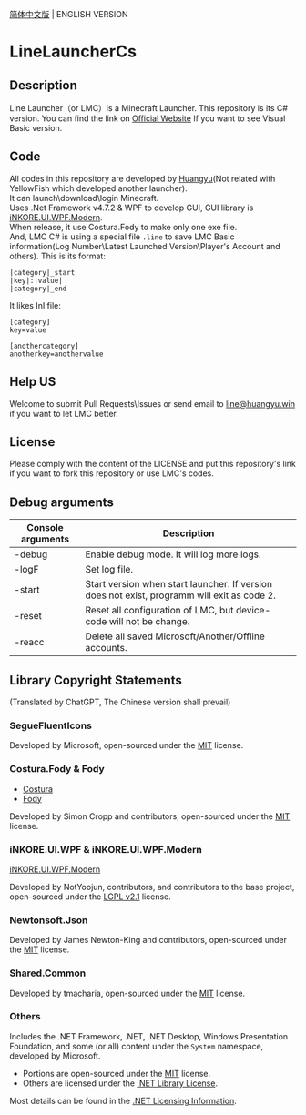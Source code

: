 [简体中文版](https://github.com/IceCreamTeamICT/LineLauncherCs/blob/main/README.md) | ENGLISH VERSION
# LineLauncherCs

## Description
Line Launcher（or LMC）is a Minecraft Launcher. This repository is its C# version. You can find the link on [Official Website](https://line.icecreamteam.win/index-en.html) If you want to see Visual Basic version.

## Code
All codes in this repository are developed by [Huangyu](https://github.com/tmdakm)(Not related with YellowFish which developed another launcher).    
It can launch\download\login Minecraft.    
Uses .Net Framework v4.7.2 & WPF to develop GUI, GUI library is [iNKORE.UI.WPF.Modern](https://github.com/iNKORE-NET/UI.WPF.Modern/).    
When release, it use Costura.Fody to make only one exe file.    
And, LMC C# is using a special file ``.line`` to save LMC Basic information(Log Number\Latest Launched Version\Player's Account and others). This is its format:    
```
|category|_start
|key|:|value|
|category|_end
```
It likes InI file:  
```
[category]
key=value

[anothercategory]
anotherkey=anothervalue
```

## Help US
Welcome to submit Pull Requests\Issues or send email to <line@huangyu.win> if you want to let LMC better.  

## License
Please comply with the content of the LICENSE and put this repository's link if you want to fork this repository or use LMC's codes.

## Debug arguments
| Console arguments         | Description |
| ------------------ | ----------- |
| -debug               | Enable debug mode. It will log more logs.                                 |
| -logF <Path>       | Set log file.                                                                                |
| -start <version>   | Start version when start launcher. If version does not exist, programm will exit as code 2.  |
| -reset             | Reset all configuration of LMC, but device-code will not be change.                          |
| -reacc             | Delete all saved Microsoft/Another/Offline accounts.                                         |

## Library Copyright Statements
(Translated by ChatGPT, The Chinese version shall prevail)
### SegueFluentIcons
Developed by Microsoft, open-sourced under the [MIT](https://licenses.nuget.org/MIT) license.

### Costura.Fody & Fody
- [Costura](https://github.com/Fody/Costura)
- [Fody](https://github.com/Fody/Fody)

Developed by Simon Cropp and contributors, open-sourced under the [MIT](https://licenses.nuget.org/MIT) license.

### iNKORE.UI.WPF & iNKORE.UI.WPF.Modern
[iNKORE.UI.WPF.Modern](https://github.com/iNKORE-NET/UI.WPF.Modern/)

Developed by NotYoojun, contributors, and contributors to the base project, open-sourced under the [LGPL v2.1](https://www.gnu.org/licenses/old-licenses/lgpl-2.1.en.html) license.

### Newtonsoft.Json
Developed by James Newton-King and contributors, open-sourced under the [MIT](https://licenses.nuget.org/MIT) license.

### Shared.Common
Developed by tmacharia, open-sourced under the [MIT](https://licenses.nuget.org/MIT) license.

### Others
Includes the .NET Framework, .NET, .NET Desktop, Windows Presentation Foundation, and some (or all) content under the `System` namespace, developed by Microsoft.
- Portions are open-sourced under the [MIT](https://licenses.nuget.org/MIT) license.
- Others are licensed under the [.NET Library License](https://dotnet.microsoft.com/en-us/dotnet_library_license.htm).

Most details can be found in the [.NET Licensing Information](https://github.com/dotnet/core/blob/main/license-information.md).
